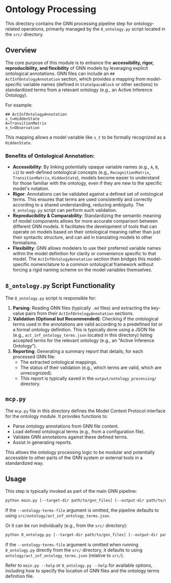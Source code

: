 # Ontology Processing

This directory contains the GNN processing pipeline step for ontology-related operations, primarily managed by the `8_ontology.py` script located in the `src/` directory.

## Overview

The core purpose of this module is to enhance the **accessibility, rigor, reproducibility, and flexibility** of GNN models by leveraging explicit ontological annotations. GNN files can include an `## ActInfOntologyAnnotation` section, which provides a mapping from model-specific variable names (defined in `StateSpaceBlock` or other sections) to standardized terms from a relevant ontology (e.g., an Active Inference Ontology).

For example:
```
## ActInfOntologyAnnotation
s_t=HiddenState
A=TransitionMatrix
o_t=Observation
```
This mapping allows a model variable like `s_t` to be formally recognized as a `HiddenState`.

### Benefits of Ontological Annotation:

*   **Accessibility**: By linking potentially opaque variable names (e.g., `A`, `B`, `s1`) to well-defined ontological concepts (e.g., `RecognitionMatrix`, `TransitionMatrix`, `HiddenState`), models become easier to understand for those familiar with the ontology, even if they are new to the specific model's notation.
*   **Rigor**: Annotations can be validated against a defined set of ontological terms. This ensures that terms are used consistently and correctly according to a shared understanding, reducing ambiguity. The `8_ontology.py` script can perform such validation.
*   **Reproducibility & Comparability**: Standardizing the semantic meaning of model components allows for more accurate comparison between different GNN models. It facilitates the development of tools that can operate on models based on their ontological meaning rather than just their syntactic structure, and can aid in translating models to other formalisms.
*   **Flexibility**: GNN allows modelers to use their preferred variable names within the model definition for clarity or convenience specific to that model. The `ActInfOntologyAnnotation` section then bridges this model-specific nomenclature to a common ontological framework without forcing a rigid naming scheme on the model variables themselves.

## `8_ontology.py` Script Functionality

The `8_ontology.py` script is responsible for:
1.  **Parsing**: Reading GNN files (typically `.md` files) and extracting the key-value pairs from their `ActInfOntologyAnnotation` sections.
2.  **Validation (Optional but Recommended)**: Checking if the ontological terms used in the annotations are valid according to a predefined list or a formal ontology definition. This is typically done using a JSON file (e.g., `act_inf_ontology_terms.json` located in this directory) listing accepted terms for the relevant ontology (e.g., an "Active Inference Ontology").
3.  **Reporting**: Generating a summary report that details, for each processed GNN file:
    *   The extracted ontological mappings.
    *   The status of their validation (e.g., which terms are valid, which are unrecognized).
    *   This report is typically saved in the `output/ontology_processing/` directory.

## `mcp.py`

The `mcp.py` file in this directory defines the Model Context Protocol interface for the ontology module. It provides functions to:
- Parse ontology annotations from GNN file content.
- Load defined ontological terms (e.g., from a configuration file).
- Validate GNN annotations against these defined terms.
- Assist in generating reports.

This allows the ontology processing logic to be modular and potentially accessible to other parts of the GNN system or external tools in a standardized way.

## Usage

This step is typically invoked as part of the main GNN pipeline:

```bash
python main.py [--target-dir path/to/gnn_files] [--output-dir path/to/output] [--ontology-terms-file src/ontology/act_inf_ontology_terms.json]
```

If the `--ontology-terms-file` argument is omitted, the pipeline defaults to using `src/ontology/act_inf_ontology_terms.json`.

Or it can be run individually (e.g., from the `src/` directory):

```bash
python 8_ontology.py [--target-dir path/to/gnn_files] [--output-dir path/to/output] [--ontology-terms-file ontology/act_inf_ontology_terms.json] [options]
```

If the `--ontology-terms-file` argument is omitted when running `8_ontology.py` directly from the `src/` directory, it defaults to using `ontology/act_inf_ontology_terms.json` (relative to `src/`).

Refer to `main.py --help` or `8_ontology.py --help` for available options, including how to specify the location of GNN files and the ontology terms definition file. 